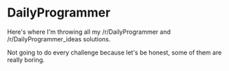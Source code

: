 # DailyProgrammer

Here's where I'm throwing all my /r/DailyProgrammer and /r/DailyProgrammer_ideas solutions. 

Not going to do every challenge because let's be honest, some of them are really boring.
